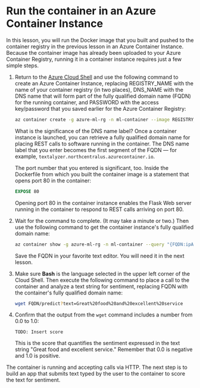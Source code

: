 # Run the container in an Azure Container Instance

In this lesson, you will run the Docker image that you built and pushed to the container registry in the previous lesson in an Azure Container Instance. Because the container image has already been uploaded to your Azure Container Registry, running it in a container instance requires just a few simple steps.

1. Return to the [Azure Cloud Shell](https://shell.azure.com) and use the following command to create an Azure Container Instance, replacing REGISTRY_NAME with the name of your container registry (in two places), DNS_NAME with the DNS name that will form part of the fully qualified domain name (FQDN) for the running container, and PASSWORD with the access key/password that you saved earlier for the Azure Container Registry:

	```bash
	az container create -g azure-ml-rg -n ml-container --image REGISTRY_NAME.azurecr.io/text-analytics-server --dns-name-label DNS_NAME --ports 80 --ip-address public --registry-username REGISTRY_NAME --registry-password PASSWORD
	``` 

	What is the significance of the DNS name label? Once a container instance is launched, you can retrieve a fully qualified domain name for placing REST calls to software running in the container. The DNS name label that you enter becomes the first segment of the FQDN — for example, ```textalyzer.northcentralus.azurecontainer.io```.

	The port number that you entered is significant, too. Inside the Dockerfile from which you built the container image is a statement that opens port 80 in the container:

	```dockerfile
	EXPOSE 80
	```

	Opening port 80 in the container instance enables the Flask Web server running in the container to respond to REST calls arriving on port 80.

1. Wait for the command to complete. (It may take a minute or two.) Then use the following command to get the container instance's fully qualified domain name:

	```bash
	az container show -g azure-ml-rg -n ml-container --query "{FQDN:ipAddress.fqdn,ProvisioningState:provisioningState}" --out table
	```

	Save the FQDN in your favorite text editor. You will need it in the next lesson.

1. Make sure **Bash** is the language selected in the upper left corner of the Cloud Shell. Then execute the following command to place a call to the container and analyze a text string for sentiment, replacing FQDN with the container's fully qualified domain name:

	```bash
	wget FQDN/predict?text=Great%20food%20and%20excellent%20service
	```

1. Confirm that the output from the `wget` command includes a number from 0.0 to 1.0:

	```
	TODO: Insert score
	```

	This is the score that quantifies the sentiment expressed in the text string "Great food and excellent service." Remember that 0.0 is negative and 1.0 is positive.

The container is running and accepting calls via HTTP. The next step is to build an app that submits text typed by the user to the container to score the text for sentiment.
